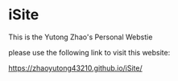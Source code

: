 # iSite

This is the Yutong Zhao's Personal Webstie

please use the following link to visit this website:

https://zhaoyutong43210.github.io/iSite/
